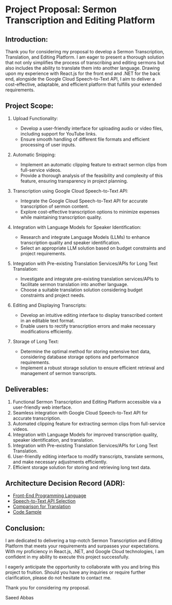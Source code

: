 # Project Proposal: Sermon Transcription and Editing Platform

## Introduction:
Thank you for considering my proposal to develop a Sermon Transcription, Translation, and Editing Platform. I am eager to present a thorough solution that not only simplifies the process of transcribing and editing sermons but also includes the ability to translate them into another language. Drawing upon my experience with React.js for the front end and .NET for the back end, alongside the Google Cloud Speech-to-Text API, I aim to deliver a cost-effective, adaptable, and efficient platform that fulfills your extended requirements.

## Project Scope:
1. Upload Functionality:
   - Develop a user-friendly interface for uploading audio or video files, including support for YouTube links.
   - Ensure smooth handling of different file formats and efficient processing of user inputs.

2. Automatic Snipping:
   - Implement an automatic clipping feature to extract sermon clips from full-service videos.
   - Provide a thorough analysis of the feasibility and complexity of this feature, ensuring transparency in project planning.

3. Transcription using Google Cloud Speech-to-Text API:
   - Integrate the Google Cloud Speech-to-Text API for accurate transcription of sermon content.
   - Explore cost-effective transcription options to minimize expenses while maintaining transcription quality.

4. Integration with Language Models for Speaker Identification:
   - Research and integrate Language Models (LLMs) to enhance transcription quality and speaker identification.
   - Select an appropriate LLM solution based on budget constraints and project requirements.

5. Integration with Pre-existing Translation Services/APIs for Long Text Translation:
   - Investigate and integrate pre-existing translation services/APIs to facilitate sermon translation into another language.
   - Choose a suitable translation solution considering budget constraints and project needs.

6. Editing and Displaying Transcripts:
   - Develop an intuitive editing interface to display transcribed content in an editable text format.
   - Enable users to rectify transcription errors and make necessary modifications efficiently.

7. Storage of Long Text:
   - Determine the optimal method for storing extensive text data, considering database storage options and performance requirements.
   - Implement a robust storage solution to ensure efficient retrieval and management of sermon transcripts.

## Deliverables:
1. Functional Sermon Transcription and Editing Platform accessible via a user-friendly web interface.
2. Seamless integration with Google Cloud Speech-to-Text API for accurate transcription.
3. Automated clipping feature for extracting sermon clips from full-service videos.
4. Integration with Language Models for improved transcription quality, speaker identification, and translation.
5. Integration with Pre-existing Translation Services/APIs for Long Text Translation.
6. User-friendly editing interface to modify transcripts, translate sermons, and make necessary adjustments efficiently.
7. Efficient storage solution for storing and retrieving long text data.

## Architecture Decision Record (ADR):
  - [Front-End Programming Language](https://github.com/mughalhamid/speech-to-text-api/blob/main/Front-End%20Programming%20Language%20Selection.md)
  - [Speech-to-Text API Selection](https://github.com/mughalhamid/speech-to-text-api/blob/main/Speech-to-Text%20API%20Selection.md)
  - [Comparison for Translation](https://github.com/mughalhamid/speech-to-text-api/tree/main/Comparison%20of%20Sophisticated%20NLP%20Algorithms%20vs%20Pre-existing%20Translation%20Services)
  - [Code Sample](https://github.com/mughalhamid/speech-to-text-api/blob/main/program.cs)

## Conclusion:
I am dedicated to delivering a top-notch Sermon Transcription and Editing Platform that meets your requirements and surpasses your expectations. With my proficiency in React.js, .NET, and Google Cloud technologies, I am confident in my ability to execute this project successfully.

I eagerly anticipate the opportunity to collaborate with you and bring this project to fruition. Should you have any inquiries or require further clarification, please do not hesitate to contact me.

Thank you for considering my proposal.

Saeed Abbas
